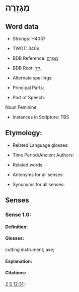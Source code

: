 # מַגְזֵרָה

<!-- Status: S2="NeedsEdits" -->
<!-- Lexica used for edits:   -->

## Word data

* Strongs: H4037

* TWOT: 340d

* BDB Reference: [מַגְזֵרָה](rc://en/bdb/dict/c.bp.ag)

* BDB Root: [גזר](rc://en/bdb/dict/c.bp.aa)

* Alternate spellings:

* Principal Parts:

* Part of Speech:

Noun Feminine

* Instances in Scripture: TBS

## Etymology:

* Related Language glosses:

* Time Period/Ancient Authors:

* Related words:

* Antonyms for all senses:

* Synonyms for all senses:

## Senses

### Sense 1.0:

#### Definition:

#### Glosses:

cutting instrument; axe; 

#### Explanation:

#### Citations:

[2 S 12:31](rc://he/uhb/book/2sa/12/31); 

